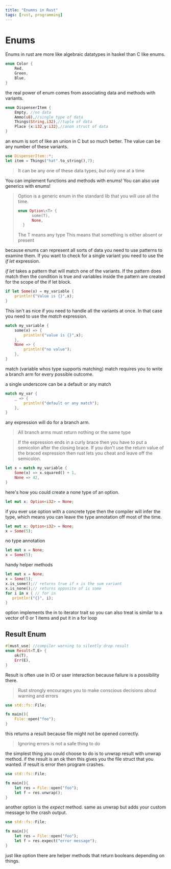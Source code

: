 ```yaml
---
title: "Enumns in Rust"
tags: [rust, programming]
---
```


# Enums

Enums in rust are more like algebraic datatypes in haskel than C like enums.

```rust
enum Color {
	Red,
	Green,
	Blue,
}
```

the real power of enum comes from associating data and methods with variants.

```rust
enum DispenserItem {
	Empty, //no data
	Ammo(u8),//single type of data
	Things(String,i32),//tuple of data
	Place {x:i32,y:i32},//anon struct of data
}
```

an enum is sort of like an union in C but so much better. The value can be any number of these variants.

```rust
use DispenserItem::*;
let item = Things("hat".to_string(),7);
```

>It can be any one of these data types, *but* only one at a time

You can implement functions and methods with enums!
You can also use generics with enums!

>Option is a generic enum in the standard lib that you will use all the time.
>```rust
>enum Option\<T> {
>		some(T),
>		None,
>	}
>```
>The T means any type
>This means that something is either absent or present

because enums can represent all sorts of data you need to use patterns to examine them.
If you want to check for a single variant you need to use the *if let* expression.

*if let* takes a pattern that will match one of the variants. If the pattern does match then the condition is true and variables inside the pattern are created for the scope of the if let block. 


```rust
if let Some(x) = my_variable {
	println!("Value is {}",x);
}
```
This isn't as nice if you need to handle all the variants at once.
In that case you need to use the *match* expression.

```rust
match my_variable {
	some(x) => {
		println!("value is {}",x);
	},
	None => {
		println!("no value");
	},
}
```

match (variable whos type supports matching)
match requires you to write a branch arm for every possible outcome. 

a single underscore can be a default or any match

```rust
match my_var {
	_ => {
		println!("default or any match");
	},
}
```

any expression will do for a branch arm. 

>All branch arms must return nothing or the same type

>If the expression ends in a curly brace then you have to put a semicolon after the closing brace. If you don't use the return value of the braced expression then rust lets you cheat and leave off the semicolon.

```rust
let x = match my_variable {
	Some(x) => x.squared() + 1,
	None => 42,
}
```

here's how you could create a none type of an option.

```rust
let mut x: Option<i32> = None;
```

 if you ever use option with a concrete type then the compiler will infer the type, which means you can leave the type annotation off most of the time.
 
 ```rust
let mut x: Option<i32> = None;
x = Some(5);
```
no type annotation
 ```rust
let mut x = None;
x = Some(5);
```

handy helper methods

 ```rust
let mut x = None;
x = Some(5);
x.is_some();// returns true if x is the sum variant
x.is_none();// returns opposite of is some
for i in x { // for in 
	println!("{}", i);
}
```

option implements the in to iterator trait so you can also treat is similar to a vector of 0 or 1 items and put it in a for loop

## Result Enum

```rust
#[must_use] //compiler warning to silently drop result
enum Result<T,E> {
	ok(T),
	Err(E),
}
```

Result is often use in IO or user interaction because failure is a possibility there.

>Rust strongly encourages you to make conscious decisions about warning and errors

```rust
use std::fs::File;

fn main(){
	File::open("foo");
}
```

this returns a result because file might not be opened correctly.

>Ignoring errors is not a safe thing to do

the simplest thing you could choose to do is to unwrap result with unwrap method. if the result is an ok then this gives you the file struct that you wanted. if result is error then program crashes.
```rust
use std::fs::File;

fn main(){
	let res = File::open("foo");
	let f = res.unwrap();
}
```
another option is the *expect* method. same as unwrap but adds your custom message to the crash output.

```rust
use std::fs::File;

fn main(){
	let res = File::open("foo");
	let f = res.expect("error message");
}
```

just like option there are helper methods that return booleans depending on things.
